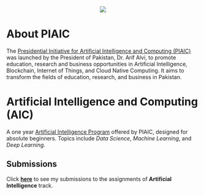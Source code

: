 
<div align="center">
<img src="https://www.piaic.org/static/media/Logo.fb7de414.svg">
</div>

# About PIAIC

The [Presidential Initiative for Artificial Intelligence and Computing (PIAIC)](https://www.piaic.org/) was launched by the President of Pakistan, Dr. Arif Alvi, to promote education, research and business opportunities in Artificial Intelligence, Blockchain, Internet of Things, and Cloud Native Computing. It aims to transform the fields of education, research, and business in Pakistan.

# Artificial Intelligence and Computing (AIC)

A one year [Artificial Intelligence Program](https://www.piaic.org/artificial-inteligence) offered by PIAIC, designed for absolute beginners. Topics include *Data Science*, *Machine Learning*, and *Deep Learning*.

<!-- ## Student Information

|  |  |
| --- | --- |
| **Name** | Muhammad Nauman |
| **Roll No.** | PIAIC186140 |
| **Batch No.** | 36 |
| **Distance Learning** | No |
| **Program** | Artificial Intelligence (AI) |
| **Center** | Usman Institute of Technology |
| **City** | Karachi |
 -->
 
## Submissions
Click [**here**](https://github.com/naumanaarif/piaic/tree/main/ai) to see my submissions to the assignments of **Artificial Intelligence** track.
